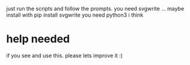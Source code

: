 just run the scripts and follow the prompts. 
you need svgwrite ... maybe install with pip install svgwrite
you need python3 i think 

# help needed
if you see and use this. please lets improve it :)
